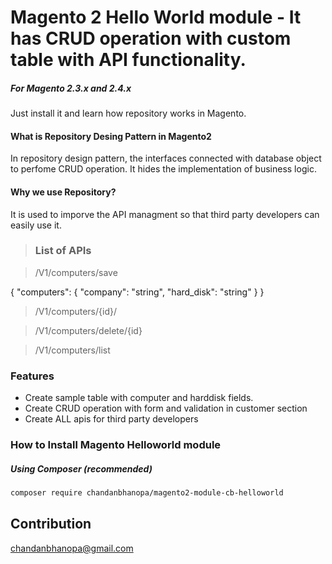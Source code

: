 # Magento 2 Hello World module - It has CRUD operation with custom table with API functionality.

##### For Magento 2.3.x and 2.4.x

Just install it and learn how repository works in Magento.


#### What is Repository Desing Pattern in Magento2
In repository design pattern, the interfaces connected with database object to perfome CRUD operation. It hides the implementation of business logic.

#### Why we use Repository?

It is used to imporve the API managment so that third party developers can easily use it.


> ### List of APIs

> /V1/computers/save

{
  "computers": {
    "company": "string",
    "hard_disk": "string"
  }
}

> /V1/computers/{id}/

> /V1/computers/delete/{id}

> /V1/computers/list


### Features
* Create sample table with computer and harddisk fields.
* Create CRUD operation with form and validation in customer section
* Create ALL apis for third party developers

### How to Install Magento Helloworld module

##### Using Composer (recommended)

```sh
composer require chandanbhanopa/magento2-module-cb-helloworld
```

Contribution
---
chandanbhanopa@gmail.com
